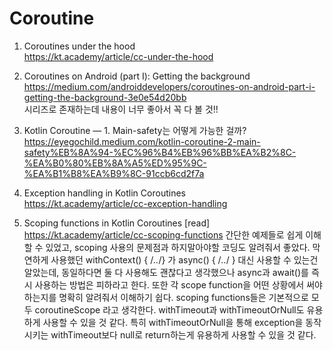 # Coroutine

 1. Coroutines under the hood <br>
 https://kt.academy/article/cc-under-the-hood
   

 2. Coroutines on Android (part I): Getting the background <br>
   https://medium.com/androiddevelopers/coroutines-on-android-part-i-getting-the-background-3e0e54d20bb <br>
   시리즈로 존재하는데 내용이 너무 좋아서 꼭 다 볼 것!!
   
   
 3. Kotlin Coroutine — 1. Main-safety는 어떻게 가능한 걸까? <br>
 https://eyegochild.medium.com/kotlin-coroutine-2-main-safety%EB%8A%94-%EC%96%B4%EB%96%BB%EA%B2%8C-%EA%B0%80%EB%8A%A5%ED%95%9C-%EA%B1%B8%EA%B9%8C-91ccb6cd2f7a <br>


 4. Exception handling in Kotlin Coroutines <br>
 https://kt.academy/article/cc-exception-handling

    
 5. Scoping functions in Kotlin Coroutines [read] <br> 
 https://kt.academy/article/cc-scoping-functions
 간단한 예제들로 쉽게 이해할 수 있었고, scoping 사용의 문제점과 하지말아야할 코딩도 알려줘서 좋았다.
 막연하게 사용했던 withContext() { /*..*/} 가 async() { /*..*/ } 대신 사용할 수 있는건 알았는데, 동일하다면 둘 다 사용해도 괜찮다고 생각했으나
 async과 await()를 즉시 사용하는 방법은 피하라고 한다. 또한 각 scope function을 어떤 상황에서 써야하는지를 명확히 알려줘서 이해하기 쉽다.
 scoping functions들은 기본적으로 모두 coroutineScope 라고 생각한다. withTimeout과 withTimeoutOrNull도 유용하게 사용할 수 있을 것 같다.
 특히 withTimeoutOrNull을 통해 exception을 동작시키는 withTimeout보다 null로 return하는게 유용하게 사용할 수 있을 것 같다.


